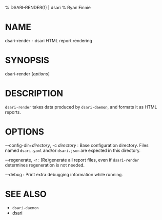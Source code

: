 % DSARI-RENDER(1) | dsari
% Ryan Finnie
# NAME

dsari-render - dsari HTML report rendering

# SYNOPSIS

dsari-render [*options*]

# DESCRIPTION

`dsari-render` takes data produced by `dsari-daemon`, and formats it as HTML reports.

# OPTIONS

\-\-config-dir=*directory*, -c *directory*
:   Base configuration directory.
    Files named `dsari.yaml` and/or `dsari.json` are expected in this directory.

\-\-regenerate, -r
:   (Re)generate all report files, even if `dsari-render` determines regeneration is not needed.

\-\-debug
:   Print extra debugging information while running.

# SEE ALSO

* `dsari-daemon`
* [dsari](https://github.com/rfinnie/dsari)


